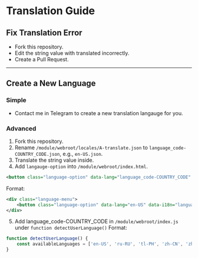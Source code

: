 # Translation Guide
## Fix Translation Error
- Fork this repository.
- Edit the string value with translated incorrectly.
- Create a Pull Request.

---
## Create a New Language
### Simple
- Contact me in Telegram to create a new translation langauge for you.

### Advanced
1. Fork this repository.
2. Rename `/module/webroot/locales/A-translate.json` to `language_code-COUNTRY_CODE.json`, e.g., `en-US.json`.
3. Translate the string value inside.
4. Add `langauge-option` into `/module/webroot/index.html`.
```xml
<button class="language-option" data-lang="language_code-COUNTRY_CODE" data-i18n="language_languageName">languageName</button>
```
Format:
```xml
<div class="language-menu">
    <button class="language-option" data-lang="en-US" data-i18n="language_english_us">English</button>
</div>
```
5. Add language_code-COUNTRY_CODE in `/module/webroot/index.js` under `function detectUserLanguage()`
Format:
```js
function detectUserLanguage() {
    const availableLanguages = ['en-US', 'ru-RU', 'tl-PH', 'zh-CN', 'zh-TW'];
}
```